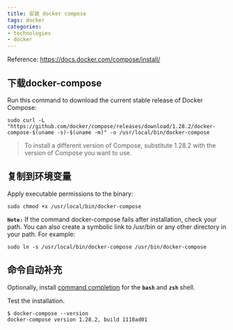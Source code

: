 ```yaml
---
title: 安装 docker compose
tags: docker
categories:
- technologies
- docker
---
```


Reference: https://docs.docker.com/compose/install/

<!-- more -->

## 下载docker-compose

Run this command to download the current stable release of Docker Compose:
```
sudo curl -L "https://github.com/docker/compose/releases/download/1.28.2/docker-compose-$(uname -s)-$(uname -m)" -o /usr/local/bin/docker-compose
```
> To install a different version of Compose, substitute 1.28.2 with the version of Compose you want to use.

## 复制到环境变量
Apply executable permissions to the binary:
```
sudo chmod +x /usr/local/bin/docker-compose
```
**`Note:`** If the command docker-compose fails after installation, check your path. You can also create a symbolic link to /usr/bin or any other directory in your path.
For example:
```
sudo ln -s /usr/local/bin/docker-compose /usr/bin/docker-compose
```

## 命令自动补充

Optionally, install [command completion](https://docs.docker.com/compose/completion/) for the **`bash`** and **`zsh`** shell.

Test the installation.
```
$ docker-compose --version
docker-compose version 1.28.2, build 1110ad01
```



